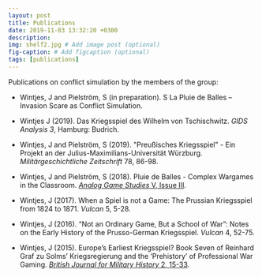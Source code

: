 ```yaml
---
layout: post
title: Publications
date: 2019-11-03 13:32:20 +0300
description: 
img: shelf2.jpg # Add image post (optional)
fig-caption: # Add figcaption (optional)
tags: [publications]
---
```

Publications on conflict simulation by the members of the group:

- Wintjes, J and Pielström, S (in preparation). S La Pluie de Balles – Invasion Scare as Conflict Simulation.

- Wintjes J (2019). Das Kriegsspiel des Wilhelm von Tschischwitz. *GIDS Analysis 3*, Hamburg: Budrich.

- Wintjes, J and Pielström, S (2019). "Preußisches Kriegsspiel" - Ein Projekt an der Julius-Maximilians-Universität Würzburg. *Militärgeschichtliche Zeitschrift* 78, 86-98.

- Wintjes, J and Pielström, S (2018). Pluie de Balles - Complex Wargames in the Classroom. [*Analog Game Studies* V, Issue III](http://analoggamestudies.org/2018/09/pluie-de-balles-complex-wargames-in-the-classroom/).

- Wintjes, J (2017). When a Spiel is not a Game: The Prussian Kriegsspiel from 1824 to 1871. *Vulcan* 5, 5-28.

- Wintjes, J (2016). “Not an Ordinary Game, But a School of War”: Notes on the Early History of the Prusso-German Kriegsspiel. *Vulcan* 4, 52-75.

- Wintjes, J (2015). Europe’s Earliest Kriegsspiel? Book Seven of Reinhard Graf zu Solms’ Kriegsregierung and the ‘Prehistory’ of Professional War Gaming. [*British Journal for Military History* 2, 15-33](http://bjmh.org.uk/index.php/bjmh/article/view/68).
